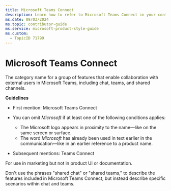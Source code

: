```yaml
---
title: Microsoft Teams Connect
description: Learn how to refer to Microsoft Teams Connect in your content.
ms.date: 09/03/2024
ms.topic: contributor-guide
ms.service: microsoft-product-style-guide
ms.custom:
  - TopicID 71799
---
```



# Microsoft Teams Connect

The category name for a group of features that enable collaboration with external users in Microsoft Teams, including chat, teams, and shared channels.  

**Guidelines**

- First mention: Microsoft Teams Connect
- You can omit *Microsoft* if at least one of the following conditions applies:  
  - The Microsoft logo appears in proximity to the name—like on the same screen or surface.  
  - The word *Microsoft* has already been used in text earlier in the communication—like in an earlier reference to a product name.  

- Subsequent mentions: Teams Connect

For use in marketing but not in product UI or documentation.  

Don't use the phrases "shared chat" or "shared teams," to describe the features included in Microsoft Teams Connect, but instead describe specific scenarios within chat and teams.

